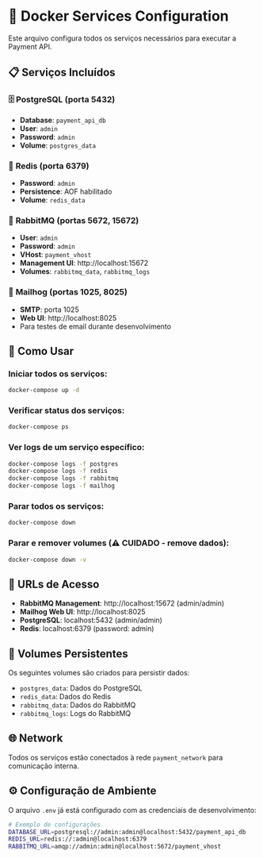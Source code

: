 # 🐳 Docker Services Configuration

Este arquivo configura todos os serviços necessários para executar a Payment API.

## 📋 Serviços Incluídos

### 🗄️ **PostgreSQL** (porta 5432)
- **Database**: `payment_api_db`
- **User**: `admin`
- **Password**: `admin`
- **Volume**: `postgres_data`

### 🚀 **Redis** (porta 6379)
- **Password**: `admin`
- **Persistence**: AOF habilitado
- **Volume**: `redis_data`

### 🐰 **RabbitMQ** (portas 5672, 15672)
- **User**: `admin`
- **Password**: `admin`
- **VHost**: `payment_vhost`
- **Management UI**: http://localhost:15672
- **Volumes**: `rabbitmq_data`, `rabbitmq_logs`

### 📧 **Mailhog** (portas 1025, 8025)
- **SMTP**: porta 1025
- **Web UI**: http://localhost:8025
- Para testes de email durante desenvolvimento

## 🚀 Como Usar

### Iniciar todos os serviços:
```bash
docker-compose up -d
```

### Verificar status dos serviços:
```bash
docker-compose ps
```

### Ver logs de um serviço específico:
```bash
docker-compose logs -f postgres
docker-compose logs -f redis
docker-compose logs -f rabbitmq
docker-compose logs -f mailhog
```

### Parar todos os serviços:
```bash
docker-compose down
```

### Parar e remover volumes (⚠️ CUIDADO - remove dados):
```bash
docker-compose down -v
```

## 🔗 URLs de Acesso

- **RabbitMQ Management**: http://localhost:15672 (admin/admin)
- **Mailhog Web UI**: http://localhost:8025
- **PostgreSQL**: localhost:5432 (admin/admin)
- **Redis**: localhost:6379 (password: admin)

## 📁 Volumes Persistentes

Os seguintes volumes são criados para persistir dados:
- `postgres_data`: Dados do PostgreSQL
- `redis_data`: Dados do Redis
- `rabbitmq_data`: Dados do RabbitMQ
- `rabbitmq_logs`: Logs do RabbitMQ

## 🌐 Network

Todos os serviços estão conectados à rede `payment_network` para comunicação interna.

## ⚙️ Configuração de Ambiente

O arquivo `.env` já está configurado com as credenciais de desenvolvimento:

```bash
# Exemplo de configurações
DATABASE_URL=postgresql://admin:admin@localhost:5432/payment_api_db
REDIS_URL=redis://:admin@localhost:6379
RABBITMQ_URL=amqp://admin:admin@localhost:5672/payment_vhost
```
